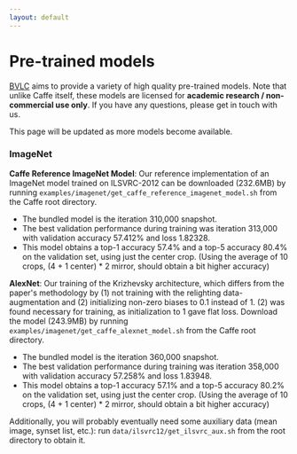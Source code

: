```yaml
---
layout: default
---
```


# Pre-trained models

[BVLC](http://bvlc.eecs.berkeley.edu) aims to provide a variety of high quality pre-trained models.
Note that unlike Caffe itself, these models are licensed for **academic research / non-commercial use only**.
If you have any questions, please get in touch with us.

This page will be updated as more models become available.

### ImageNet

**Caffe Reference ImageNet Model**: Our reference implementation of an ImageNet model trained on ILSVRC-2012 can be downloaded (232.6MB) by running `examples/imagenet/get_caffe_reference_imagenet_model.sh` from the Caffe root directory.

- The bundled model is the iteration 310,000 snapshot.
- The best validation performance during training was iteration 313,000 with
  validation accuracy 57.412% and loss 1.82328.
- This model obtains a top-1 accuracy 57.4% and a top-5 accuracy 80.4% on the validation set, using just the center crop. (Using the average of 10 crops, (4 + 1 center) * 2 mirror, should obtain a bit higher accuracy)

**AlexNet**: Our training of the Krizhevsky architecture, which differs from the paper's methodology by (1) not training with the relighting data-augmentation and (2) initializing non-zero biases to 0.1 instead of 1. (2) was found necessary for training, as initialization to 1 gave flat loss. Download the model (243.9MB) by running `examples/imagenet/get_caffe_alexnet_model.sh` from the Caffe root directory.

- The bundled model is the iteration 360,000 snapshot.
- The best validation performance during training was iteration 358,000 with
  validation accuracy 57.258% and loss 1.83948.
- This model obtains a top-1 accuracy 57.1% and a top-5 accuracy 80.2% on the validation set, using just the center crop. (Using the average of 10 crops, (4 + 1 center) * 2 mirror, should obtain a bit higher accuracy)

Additionally, you will probably eventually need some auxiliary data (mean image, synset list, etc.): run `data/ilsvrc12/get_ilsvrc_aux.sh` from the root directory to obtain it.
